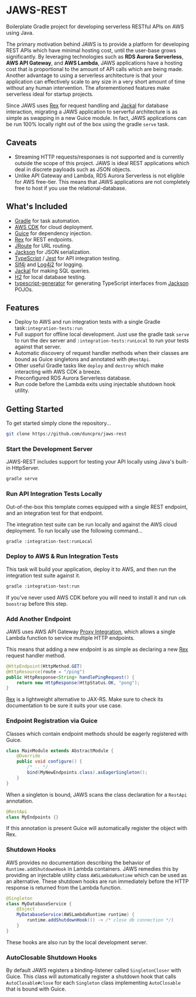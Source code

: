 # JAWS-REST
Boilerplate Gradle project for developing serverless RESTful APIs on AWS using Java.

The primary motivation behind JAWS is to provide a platform for developing REST APIs which have minimal hosting cost,
until the user-base grows significantly. By leveraging technologies
such as **RDS Aurora Serverless**, **AWS API Gateway**, and **AWS Lambda**, JAWS applications have a hosting cost
that is proportional to the amount of API calls which are being made. Another
advantage to using a serverless architecture is that your application can effectively scale to any size in a very
short amount of time without any human intervention. The aforementioned features make serverless ideal for startup projects.

Since JAWS uses [Rex](https://github.com/duncpro/Rex) for request handling and [Jackal](https://github.com/duncpro/Jackal)
for database interaction, migrating a JAWS application to serverful architecture is as simple as swapping in a
new Guice module. In fact, JAWS applications can be run 100% locally right out of the box using the gradle `serve` task.


## Caveats
- Streaming HTTP requests/responses is not supported and is currently outside the scope of this project. JAWS is ideal 
REST applications which deal in discrete payloads such as JSON objects.
- Unlike API Gateway and Lambda, RDS Aurora Serverless is not eligible for AWS free-tier. This means that JAWS applications
are not completely free to host if you use the  relational-database.

## What's Included
- [Gradle](https://github.com/gradle/gradle) for task automation.
- [AWS CDK](https://aws.amazon.com/cdk/) for cloud deployment.
- [Guice](https://github.com/google/guice) for dependency injection.
- [Rex](https://github.com/duncpro/Rex) for REST endpoints.
- [JRoute](https://github.com/duncpro/JRoute) for URL routing.
- [Jackson](https://github.com/FasterXML/jackson) for JSON serialization.
- [TypeScript](https://github.com/microsoft/TypeScript) / [Jest](https://github.com/facebook/jest) for API integration testing.
- [Slf4j](https://github.com/qos-ch/slf4j) and [Log4j2](https://logging.apache.org/log4j/2.x/) for logging.
- [Jackal](https://github.com/duncpro/Jackal) for making SQL queries.
- [H2](https://github.com/h2database/h2database) for local database testing.
- [typescript-generator](https://github.com/vojtechhabarta/typescript-generator) for generating TypeScript interfaces
from [Jackson](https://github.com/FasterXML/jackson) POJOs.

## Features
- Deploy to AWS and run integration tests with a single Gradle task`:integration-tests:run`
- Full support for offline local development. Just use the gradle task `serve` to run the dev server and
  `:integration-tests:runLocal` to run your tests against that server.
- Automatic discovery of request handler methods when their classes are bound
as Guice singletons and annotated with `@RestApi`.
- Other useful Gradle tasks like `deploy` and `destroy` which make interacting
with AWS CDK a breeze.
- Preconfigured RDS Aurora Serverless database.
- Run code before the Lambda exits using injectable shutdown hook utility.


## Getting Started
To get started simply clone the repository...
```bash
git clone https://github.com/duncpro/jaws-rest
```

### Start the Development Server
JAWS-REST includes support for testing your API locally using Java's built-in HttpServer.
```bash
gradle serve
```
### Run API Integration Tests Locally
Out-of-the-box this template comes equipped with a single REST endpoint,
and an integration test for that endpoint.

The integration test suite can be run locally and against the AWS cloud deployment.
To run locally use the following command...
```bash
gradle :integration-test:runLocal
```
### Deploy to AWS & Run Integration Tests
This task will build your application, deploy it to AWS, and then run the integration test suite
against it.
```bash
gradle :integration-test:run
```
If you've never used AWS CDK before you will need to install it and run `cdk boostrap` before this step.
### Add Another Endpoint
JAWS uses AWS API Gateway [Proxy Integration](https://docs.aws.amazon.com/apigateway/latest/developerguide/api-gateway-set-up-simple-proxy.html),
which allows a single Lambda function to service multiple HTTP endpoints.

This means that adding a new endpoint is as simple as declaring a new
[Rex](https://github.com/duncpro/Rex) request handler method.

```java
@HttpEndpoint(HttpMethod.GET)
@HttpResource(route = "/ping")
public HttpResponse<String> handlePingRequest() {
    return new HttpResponse(HttpStatus.OK, "pong");
}
```
[Rex](https://github.com/duncpro/Rex) is a lightweight alternative to JAX-RS. Make sure to check its documentation to be
sure it suits your use case.

### Endpoint Registration via Guice
Classes which contain endpoint methods should be eagerly registered with Guice.
```java
class MainModule extends AbstractModule {
    @Override
    public void configure() {
        /* .. */
        bind(MyNewEndpoints.class).asEagerSingleton();
    }
}
```
When a singleton is bound, JAWS scans the class declaration for a `RestApi`
annotation.
```java
@RestApi
class MyEndpoints {}
```
If this annotation is present Guice will automatically register the object with Rex.
### Shutdown Hooks
AWS provides no documentation describing the behavior of `Runtime.addShutdownHook` in Lambda containers.
JAWS remedies this by providing an injectable utility class `AWSLambdaRuntime` which can be used as an alternative.
These shutdown hooks are run immediately before the HTTP response is returned from the Lambda function.
```java
@Singleton
class MyDatabaseService {
    @Inject
    MyDatabaseService(AWSLambdaRuntime runtime) {
        runtime.addShutdownHook(() -> /* close db connection */)
    }
}
```
These hooks are also run by the local development server.

### AutoClosable Shutdown Hooks
By default JAWS registers a binding-listener called `SingletonCloser` with Guice. This class will automatically register
a shutdown hook that calls `AutoClosable#close` for each `Singleton` class implementing `AutoClosable` that is bound
with Guice.
